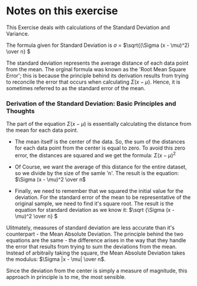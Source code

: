 # Notes on this exercise

This Exercise deals with calculations of the Standard Deviation and Variance.

The formula given for Standard Deviation is $\sigma$ = $\sqrt{(\Sigma (x - \mu)^2) \over n} $

The standard deviation represents the average distance of each data point from the mean. The orginal formula was known as the 'Root Mean Square Error'; this is because
the principle behind its derivation results from trying to reconcile the error that occurs when calculating $\Sigma (x - \mu)$. Hence, it is sometimes referred to as the
standard error of the mean.

### Derivation of the Standard Deviation: Basic Principles and Thoughts

The part of the equation $\Sigma (x - \mu)$ is essentially calculating the distance from the mean for each data point.

* The mean itself is the center of the data. So, the sum of the distances for each data point from the center is equal to zero. To avoid this zero error, the distances
are squared and we get the formula: 
$\Sigma (x - \mu)^2$

* Of Course, we want the average of this distance for the entire dataset, so we divide by the size of the samle 'n'. The result is the equation: 
$\Sigma (x - \mu)^2 \over n$

* Finally, we need to remember that we squared the initial value for the deviation. For the standard error of the mean to be representative of the original sample, we
need to find it's square root. The result is the equation for standard deviation as we know it: 
$\sqrt {\Sigma (x - \mu)^2 \over n} $

Ulitmately, measures of standard deviation are less accurate than it's counterpart - the Mean Absolute Deviation. The principle behind the two equations are the same -
the difference arises in the way that they handle the error that results from trying to sum the deviations from the mean. Instead of arbitraily taking the square, the
Mean Absolute Deviation takes the modulus: $\Sigma |x - \mu| \over n$.

Since the deviation from the center is simply a measure of magnitude, this approach in principle is to me, the most sensible.


